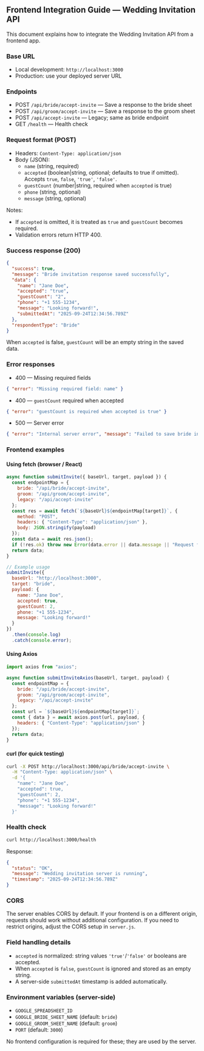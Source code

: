 ## Frontend Integration Guide — Wedding Invitation API

This document explains how to integrate the Wedding Invitation API from a frontend app.

### Base URL
- Local development: `http://localhost:3000`
- Production: use your deployed server URL

### Endpoints
- POST `/api/bride/accept-invite` — Save a response to the bride sheet
- POST `/api/groom/accept-invite` — Save a response to the groom sheet
- POST `/api/accept-invite` — Legacy; same as bride endpoint
- GET `/health` — Health check

### Request format (POST)
- Headers: `Content-Type: application/json`
- Body (JSON):
  - `name` (string, required)
  - `accepted` (boolean|string, optional; defaults to true if omitted). Accepts `true`, `false`, `'true'`, `'false'`.
  - `guestCount` (number|string, required when `accepted` is true)
  - `phone` (string, optional)
  - `message` (string, optional)

Notes:
- If `accepted` is omitted, it is treated as `true` and `guestCount` becomes required.
- Validation errors return HTTP 400.

### Success response (200)
```json
{
  "success": true,
  "message": "Bride invitation response saved successfully",
  "data": {
    "name": "Jane Doe",
    "accepted": "true",
    "guestCount": "2",
    "phone": "+1 555-1234",
    "message": "Looking forward!",
    "submittedAt": "2025-09-24T12:34:56.789Z"
  },
  "respondentType": "Bride"
}
```

When `accepted` is false, `guestCount` will be an empty string in the saved data.

### Error responses
- 400 — Missing required fields
```json
{ "error": "Missing required field: name" }
```
- 400 — `guestCount` required when accepted
```json
{ "error": "guestCount is required when accepted is true" }
```
- 500 — Server error
```json
{ "error": "Internal server error", "message": "Failed to save bride invitation response" }
```

### Frontend examples

#### Using fetch (browser / React)
```javascript
async function submitInvite({ baseUrl, target, payload }) {
  const endpointMap = {
    bride: "/api/bride/accept-invite",
    groom: "/api/groom/accept-invite",
    legacy: "/api/accept-invite"
  };
  const res = await fetch(`${baseUrl}${endpointMap[target]}`, {
    method: "POST",
    headers: { "Content-Type": "application/json" },
    body: JSON.stringify(payload)
  });
  const data = await res.json();
  if (!res.ok) throw new Error(data.error || data.message || "Request failed");
  return data;
}

// Example usage
submitInvite({
  baseUrl: "http://localhost:3000",
  target: "bride",
  payload: {
    name: "Jane Doe",
    accepted: true,
    guestCount: 2,
    phone: "+1 555-1234",
    message: "Looking forward!"
  }
})
  .then(console.log)
  .catch(console.error);
```

#### Using Axios
```javascript
import axios from "axios";

async function submitInviteAxios(baseUrl, target, payload) {
  const endpointMap = {
    bride: "/api/bride/accept-invite",
    groom: "/api/groom/accept-invite",
    legacy: "/api/accept-invite"
  };
  const url = `${baseUrl}${endpointMap[target]}`;
  const { data } = await axios.post(url, payload, {
    headers: { "Content-Type": "application/json" }
  });
  return data;
}
```

#### curl (for quick testing)
```bash
curl -X POST http://localhost:3000/api/bride/accept-invite \
  -H "Content-Type: application/json" \
  -d '{
    "name": "Jane Doe",
    "accepted": true,
    "guestCount": 2,
    "phone": "+1 555-1234",
    "message": "Looking forward!"
  }'
```

### Health check
```bash
curl http://localhost:3000/health
```
Response:
```json
{
  "status": "OK",
  "message": "Wedding invitation server is running",
  "timestamp": "2025-09-24T12:34:56.789Z"
}
```

### CORS
The server enables CORS by default. If your frontend is on a different origin, requests should work without additional configuration. If you need to restrict origins, adjust the CORS setup in `server.js`.

### Field handling details
- `accepted` is normalized: string values `'true'`/`'false'` or booleans are accepted.
- When `accepted` is `false`, `guestCount` is ignored and stored as an empty string.
- A server-side `submittedAt` timestamp is added automatically.

### Environment variables (server-side)
- `GOOGLE_SPREADSHEET_ID`
- `GOOGLE_BRIDE_SHEET_NAME` (default: `bride`)
- `GOOGLE_GROOM_SHEET_NAME` (default: `groom`)
- `PORT` (default: `3000`)

No frontend configuration is required for these; they are used by the server.


